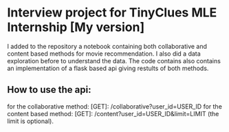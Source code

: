 # Interview project for TinyClues MLE Internship [My version]
I added to the repository a notebook containing both collaborative and content based methods for movie recommendation. I also did a data exploration before to understand the data.
The code contains also contains an implementation of a flask based api giving restults of both methods.
## How to use the api:
for the collaborative method: [GET]: /collaborative?user_id=USER_ID
for the content based method: [GET]: /content?user_id=USER_ID&limit=LIMIT (the limit is optional).
